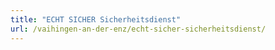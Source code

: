 ```yaml
---
title: "ECHT SICHER Sicherheitsdienst"
url: /vaihingen-an-der-enz/echt-sicher-sicherheitsdienst/
---
```

